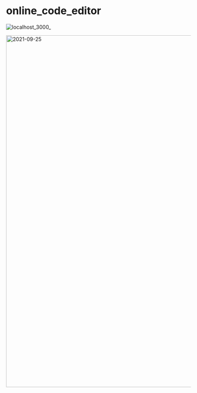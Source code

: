 # online_code_editor

![localhost_3000_](https://user-images.githubusercontent.com/46403954/134701230-0ca187a6-bef6-4f15-9176-afd82f8a68ae.png)

<img width="960" alt="2021-09-25" src="https://user-images.githubusercontent.com/46403954/134778936-55c13aa7-96b8-4d82-8f07-49f63b3f3133.png">

